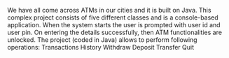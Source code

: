 We have all come across ATMs in our cities and it is built on Java.
This complex project consists of five different classes and is a console-based application. 
When the system starts the user is prompted with user id and user pin. On entering the details successfully, then ATM functionalities are unlocked.
The project (coded in Java) allows to perform following operations:
Transactions History Withdraw
Deposit 
Transfer
Quit

